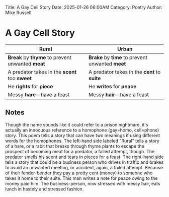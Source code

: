 Title: A Gay Cell Story
Date: 2025-01-26 06:00AM
Category: Poetry
Author: Mike Russell
# A Gay Cell Story

| Rural                                               | Urban                                              |
|-----------------------------------------------------|----------------------------------------------------|
| **Break** by **thyme** to prevent unwanted **meat** | **Brake** by **time** to prevent unwanted **meet** |
| A predator takes in the **scent** too **sweet**     | A predator takes in the **cent** to **suite**      |
| He **rights** for **piece**                         | He **writes** for **peace**                        |
| Messy **hare**—have a feast                         | Messy **hair**—have a feast                        |

## Notes

Though the name sounds like it could refer to a prison nightmare, it's actually an innocuous reference to a homophone (gay=homo, cell=phone) story. This poem tells a story that can have two meanings if using different words for the homophones. The left-hand side labeled "Rural" tells a story of a hare, or a rabit that breaks through thyme plants to escape the prospect of becoming meat for a predator, a failed attempt, though. The predator smells his scent and tears in pieces for a feast. The right-hand side tells a story that could be a business person who drives in traffic and brakes to avoid an unwanted meeting, or accident, again, a failed attempt. Because of their fender-bender they pay a pretty cent (money) to someone who takes it home to their suite. This man writes a note for peace owing to the money paid him. The business-person, now stressed with messy hair, eats lunch in hastely and stressed fashion.
